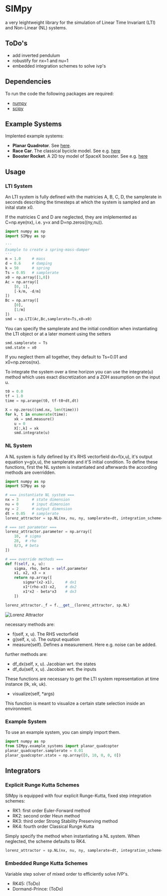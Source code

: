 # SIMpy
a very leightweight library for the simulation of Linear Time Invariant (LTI) and Non-Linear (NL) systems.

## ToDo's
* add inverted pendulum
* robustify for nx=1 and nu=1
* embedded integration schemes to solve ivp's

## Dependencies
To run the code the following packages are required:
* [numpy](https://numpy.org)
* [scipy](https://scipy.org)

## Example Systems
Implented example systems:
* **Planar Quadrotor**. See [here](https://underactuated.mit.edu/acrobot.html#section3).
* **Race Car**. The classical bycicle model. See e.g. [here](https://arxiv.org/pdf/1711.07300.pdf)
* **Booster Rocket**. A 2D toy model of SpaceX booster. See e.g. [here](https://www.youtube.com/watch?v=6YyV-otP3pI)

## Usage
### LTI System
An LTI system is fully defined with the matricies A, B, C, D, the samplerate in seconds describing the timesteps at which the system is sampled and an inital state x0.

If the matricies C and D are neglected, they are imlplemented as C=np.eye(nx), i.e. y=x and D=np.zeros((ny,nu)).

```python
import numpy as np
import SIMpy as sp

'''
Example to create a spring-mass-damper
'''
m = 1.0     # mass
d = 0.6     # damping
k = 50      # spring
Ts = 0.05   # samplerate
x0 = np.array([1,0])
Ac = np.array([
    [0, 1],
    [-k/m, -d/m]
])
Bc = np.array([
    [0],
    [1/m]
])
smd = sp.LTI(Ac,Bc,samplerate=Ts,x0=x0)
```

You can specify the samplerate and the initial condition when instantiating the LTI object or at a later moment using the setters
```python
smd.samplerate = Ts
smd.state = x0
```

If you neglect them all together, they default to Ts=0.01 and x0=np.zeros(nx).

To integrate the system over a time horizon you can use the integrate(u) method which uses exact discretization and a ZOH assumption on the input u.

```python
t0 = 0.0
tf = 1.0
time = np.arange(t0, tf-t0+dt,dt)

X = np.zeros((smd.nx, len(time)))
for k, t in enumerate(time):
    xk = smd.measure()
    u = 0
    X[:,k] = xk
    smd.integrate(u)
```
### NL System
A NL system is fully defined by it's RHS vectorfield dx=f(x,u), it's output equation y=g(x,u), the samplerate and it'S initial condition.
To define these functions, first the NL system is instantiated and afterwards the according methods are overridden.

```python
import numpy as np
import SIMpy as sp

# === instantiate NL system ===
nx = 3      # state dimension
nu = 0      # input dimension
ny = 2      # output dimension
dt = 0.05   # samplerate
lorenz_attractor = sp.NL(nx, nu, ny, samplerate=dt, integration_scheme='RK4')

# === set parameter ===
lorenz_attractor.parameter = np.array([
    10,  # sigma
    28,  # rho
    8/3, # beta
])

# === override methods ===
def f(self, x, u):
    sigma, rho, beta = self.parameter
    x1, x2, x3 = x
    return np.array([
        sigma*(x2-x1),     # dx1
        x1*(rho-x3)-x2,    # dx2
        x1*x2 - beta*x3    # dx3
    ])

lorenz_attractor._f = f.__get__(lorenz_attractor, sp.NL)
```

![Lorenz Attractor](/doc/lorenz.gif "lorenz attractor")

necessary methods are:
* f(self, x, u). The RHS vectorfield
* g(self, x, u). The output equation
* measure(self). Defines a measurement. Here e.g. noise can be added.

further methods are:
* df_dx(self, x, u). Jacobian wrt. the states
* df_du(self, x, u). Jacobian wrt. the inputs

These functions are necessary to get the LTI system representation at time instance (tk, xk, uk).

* visualize(self, *args)

This function is meant to visualize a certain state selection inside an environment.

### Example System
To use an example system, you can simply import them.
```python
import numpy as np
from SIMpy.example_systems import planar_quadcopter
planar_quadcopter.samplerate = 0.01
planar_quadcopter.state = np.array([0, 10, 0, 0, 0])
```

## Integrators
### Explicit Runge Kutta Schemes
SIMpy is equipped with four explicit Runge-Kutta, fixed step integration schemes:
* RK1: first order Euler-Forward method
* RK2: second order Heun method
* RK3: third order Strong Stability Preserving method
* RK4: fourth order Classical Runge Kutta

Simply specify the method when instantiating a NL system. When neglected, the scheme defaults to RK4.
```python
lorenz_attractor = sp.NL(nx, nu, ny, samplerate=dt, integration_scheme='RK4')
```

### Embedded Runge Kutta Schemes
Variable step solver of mixed order to efficiently solve IVP's.
* RK45: (ToDo)
* Dormand-Prince: (ToDo)